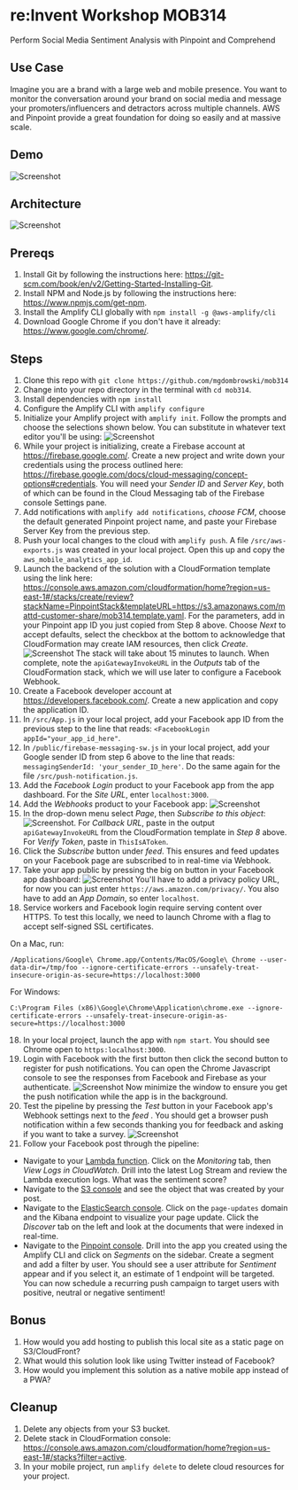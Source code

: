 # re:Invent Workshop MOB314
Perform Social Media Sentiment Analysis with Pinpoint and Comprehend

## Use Case
Imagine you are a brand with a large web and mobile presence. You want to monitor the conversation around your brand on social media and message your promoters/influencers and detractors across multiple channels. AWS and Pinpoint provide a great foundation for doing so easily and at massive scale.

## Demo
![Screenshot](images/pinpointdemo.gif)

## Architecture
![Screenshot](images/arch.png)

## Prereqs

1. Install Git by following the instructions here: https://git-scm.com/book/en/v2/Getting-Started-Installing-Git. 
2. Install NPM and Node.js by following the instructions here: https://www.npmjs.com/get-npm. 
3. Install the Amplify CLI globally with `npm install -g @aws-amplify/cli`
4. Download Google Chrome if you don't have it already: https://www.google.com/chrome/. 

## Steps

1. Clone this repo with `git clone https://github.com/mgdombrowski/mob314`
2. Change into your repo directory in the terminal with `cd mob314`.
3. Install dependencies with `npm install`
4. Configure the Amplify CLI with `amplify configure`
5. Initialize your Amplify project with `amplify init`. Follow the prompts and choose the selections shown below. You can substitute in whatever text editor you'll be using: 
![Screenshot](images/amplify-init.png)
6. While your project is initializing, create a Firebase account at https://firebase.google.com/. Create a new project and write down your credentials using the process outlined here: https://firebase.google.com/docs/cloud-messaging/concept-options#credentials. You will need your *Sender ID* and *Server Key*, both of which can be found in the Cloud Messaging tab of the Firebase console Settings pane.
7. Add notifications with `amplify add notifications`, *choose FCM*, choose the default generated Pinpoint project name, and paste your Firebase Server Key from the previous step.
8. Push your local changes to the cloud with `amplify push`. A file `/src/aws-exports.js` was created in your local project. Open this up and copy the `aws_mobile_analytics_app_id`.
9. Launch the backend of the solution with a CloudFormation template using the link here: https://console.aws.amazon.com/cloudformation/home?region=us-east-1#/stacks/create/review?stackName=PinpointStack&templateURL=https://s3.amazonaws.com/mattd-customer-share/mob314.template.yaml. For the parameters, add in your Pinpoint app ID you just copied from Step 8 above. Choose *Next* to accept defaults, select the checkbox at the bottom to acknowledge that CloudFormation may create IAM resources, then click *Create*. 
![Screenshot](images/cfn-capabilities.png)
The stack will take about 15 minutes to launch. When complete, note the `apiGatewayInvokeURL` in the *Outputs* tab of the CloudFormation stack, which we will use later to configure a Facebook Webhook.
10. Create a Facebook developer account at https://developers.facebook.com/. Create a new application and copy the application ID.
11. In `/src/App.js` in your local project, add your Facebook app ID from the previous step to the line that reads: ```<FacebookLogin appId="your_app_id_here"```.
12. In `/public/firebase-messaging-sw.js` in your local project, add your Google sender ID from step 6 above to the line that reads: ```messagingSenderId: 'your_sender_ID_here'```. Do the same again for the file `/src/push-notification.js`.
13. Add the *Facebook Login* product to your Facebook app from the app dashboard. For the *Site URL*, enter `localhost:3000`.
13. Add the *Webhooks* product to your Facebook app:
![Screenshot](images/add-webhooks.png)
14. In the drop-down menu select *Page*, then *Subscribe to this object*:
![Screenshot](images/subscribe.png). For *Callback URL*, paste in the output `apiGatewayInvokeURL` from the CloudFormation template in *Step 8* above. For *Verify Token*, paste in `ThisIsAToken`. 
15. Click the *Subscribe* button under *feed*. This ensures and feed updates on your Facebook page are subscribed to in real-time via Webhook.
16. Take your app public by pressing the big on button in your Facebook app dashboard: 
![Screenshot](images/app-public.png) You'll have to add a privacy policy URL, for now you can just enter `https://aws.amazon.com/privacy/`. You also have to add an *App Domain*, so enter `localhost`.
17. Service workers and Facebook login require serving content over HTTPS. To test this locally, we need to launch Chrome with a flag to accept self-signed SSL certificates. 

On a Mac, run: 
```
/Applications/Google\ Chrome.app/Contents/MacOS/Google\ Chrome --user-data-dir=/tmp/foo --ignore-certificate-errors --unsafely-treat-insecure-origin-as-secure=https://localhost:3000
```
For Windows:

```
C:\Program Files (x86)\Google\Chrome\Application\chrome.exe --ignore-certificate-errors --unsafely-treat-insecure-origin-as-secure=https://localhost:3000
```

18. In your local project, launch the app with `npm start`. You should see Chrome open to `https:localhost:3000`. 
19. Login with Facebook with the first button then click the second button to register for push notifications. You can open the Chrome Javascript console to see the responses from Facebook and Firebase as your authenticate. 
![Screenshot](images/app.png)
Now minimize the window to ensure you get the push notification while the app is in the background.
20. Test the pipeline by pressing the *Test* button in your Facebook app's Webhook settings next to the *feed* . You should get a browser push notification within a few seconds thanking you for feedback and asking if you want to take a survey.
![Screenshot](images/test.png)
21. Follow your Facebook post through the pipeline:
- Navigate to your [Lambda function](https://console.aws.amazon.com/lambda/home?region=us-east-1#/functions). Click on the *Monitoring* tab, then *View Logs in CloudWatch*. Drill into the latest Log Stream and review the Lambda execution logs. What was the sentiment score?
- Navigate to the [S3 console](https://s3.console.aws.amazon.com/s3/home?region=us-east-1) and see the object that was created by your post.
- Navigate to the [ElasticSearch console](https://console.aws.amazon.com/es/home?region=us-east-1#). Click on the `page-updates` domain and the Kibana endpoint to visualize your page update. Click the *Discover* tab on the left and look at the documents that were indexed in real-time.
- Navigate to the [Pinpoint console](https://console.aws.amazon.com/pinpoint/home/?region=us-east-1#/apps). Drill into the app you created using the Amplify CLI and click on *Segments* on the sidebar. Create a segment and add a filter by user. You should see a user attribute for *Sentiment* appear and if you select it, an estimate of 1 endpoint will be targeted. You can now schedule a recurring push campaign to target users with positive, neutral or negative sentiment! 

## Bonus
1. How would you add hosting to publish this local site as a static page on S3/CloudFront?
2. What would this solution look like using Twitter instead of Facebook?
3. How would you implement this solution as a native mobile app instead of a PWA?

## Cleanup

1. Delete any objects from your S3 bucket.
2. Delete stack in CloudFormation console: https://console.aws.amazon.com/cloudformation/home?region=us-east-1#/stacks?filter=active. 
3. In your mobile project, run `amplify delete` to delete cloud resources for your project.